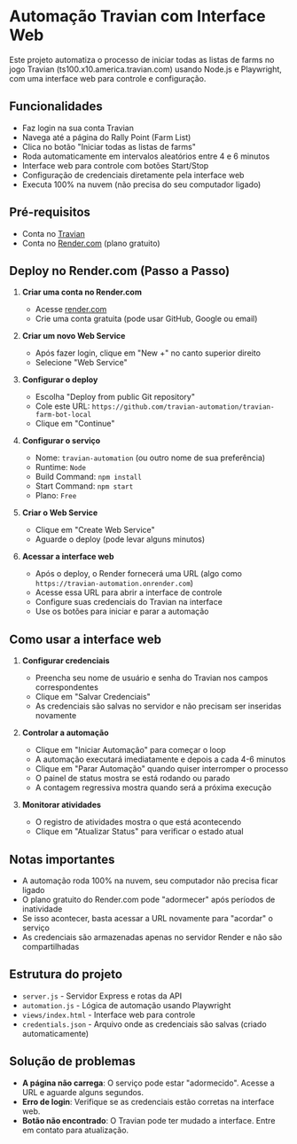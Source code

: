 # Automação Travian com Interface Web

Este projeto automatiza o processo de iniciar todas as listas de farms no jogo Travian (ts100.x10.america.travian.com) usando Node.js e Playwright, com uma interface web para controle e configuração.

## Funcionalidades

* Faz login na sua conta Travian
* Navega até a página do Rally Point (Farm List)
* Clica no botão "Iniciar todas as listas de farms"
* Roda automaticamente em intervalos aleatórios entre 4 e 6 minutos
* Interface web para controle com botões Start/Stop
* Configuração de credenciais diretamente pela interface web
* Executa 100% na nuvem (não precisa do seu computador ligado)

## Pré-requisitos

* Conta no [Travian](https://ts100.x10.america.travian.com)
* Conta no [Render.com](https://render.com/) (plano gratuito)

## Deploy no Render.com (Passo a Passo)

1. **Criar uma conta no Render.com**
   - Acesse [render.com](https://render.com/)
   - Crie uma conta gratuita (pode usar GitHub, Google ou email)

2. **Criar um novo Web Service**
   - Após fazer login, clique em "New +" no canto superior direito
   - Selecione "Web Service"

3. **Configurar o deploy**
   - Escolha "Deploy from public Git repository"
   - Cole este URL: `https://github.com/travian-automation/travian-farm-bot-local`
   - Clique em "Continue"

4. **Configurar o serviço**
   - Nome: `travian-automation` (ou outro nome de sua preferência)
   - Runtime: `Node`
   - Build Command: `npm install`
   - Start Command: `npm start`
   - Plano: `Free`

5. **Criar o Web Service**
   - Clique em "Create Web Service"
   - Aguarde o deploy (pode levar alguns minutos)

6. **Acessar a interface web**
   - Após o deploy, o Render fornecerá uma URL (algo como `https://travian-automation.onrender.com`)
   - Acesse essa URL para abrir a interface de controle
   - Configure suas credenciais do Travian na interface
   - Use os botões para iniciar e parar a automação

## Como usar a interface web

1. **Configurar credenciais**
   - Preencha seu nome de usuário e senha do Travian nos campos correspondentes
   - Clique em "Salvar Credenciais"
   - As credenciais são salvas no servidor e não precisam ser inseridas novamente

2. **Controlar a automação**
   - Clique em "Iniciar Automação" para começar o loop
   - A automação executará imediatamente e depois a cada 4-6 minutos
   - Clique em "Parar Automação" quando quiser interromper o processo
   - O painel de status mostra se está rodando ou parado
   - A contagem regressiva mostra quando será a próxima execução

3. **Monitorar atividades**
   - O registro de atividades mostra o que está acontecendo
   - Clique em "Atualizar Status" para verificar o estado atual

## Notas importantes

* A automação roda 100% na nuvem, seu computador não precisa ficar ligado
* O plano gratuito do Render.com pode "adormecer" após períodos de inatividade
* Se isso acontecer, basta acessar a URL novamente para "acordar" o serviço
* As credenciais são armazenadas apenas no servidor Render e não são compartilhadas

## Estrutura do projeto

* `server.js` - Servidor Express e rotas da API
* `automation.js` - Lógica de automação usando Playwright
* `views/index.html` - Interface web para controle
* `credentials.json` - Arquivo onde as credenciais são salvas (criado automaticamente)

## Solução de problemas

* **A página não carrega**: O serviço pode estar "adormecido". Acesse a URL e aguarde alguns segundos.
* **Erro de login**: Verifique se as credenciais estão corretas na interface web.
* **Botão não encontrado**: O Travian pode ter mudado a interface. Entre em contato para atualização.
